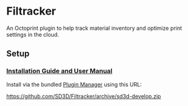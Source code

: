 # Filtracker

An Octoprint plugin to help track material inventory and optimize print settings in the cloud.

## Setup

### [Installation Guide and User Manual](https://github.com/SD3D/Filtracker/wiki)

Install via the bundled [Plugin Manager](https://github.com/foosel/OctoPrint/wiki/Plugin:-Plugin-Manager)
using this URL:

   https://github.com/SD3D/Filtracker/archive/sd3d-develop.zip 
